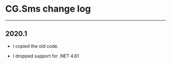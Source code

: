 # CG.Sms change log
---

## 2020.1

* I copied the old code. 

* I dropped support for .NET 4.61



